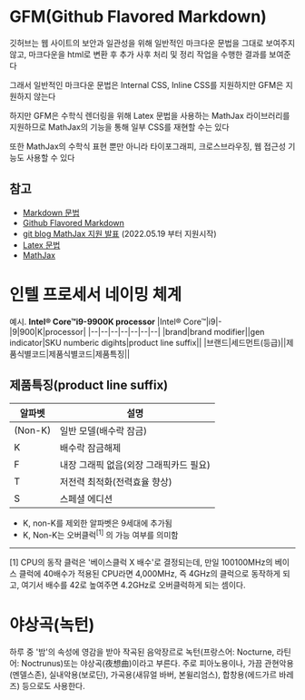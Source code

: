 # GFM(Github Flavored Markdown)

깃허브는 웹 사이트의 보안과 일관성을 위해 일반적인 마크다운 문법을 그대로 보여주지 않고, 마크다운을 html로 변환 후 추가 사후 처리 및 정리 작업을 수행한 결과를 보여준다

그래서 일반적인 마크다운 문법은 Internal CSS, Inline CSS를 지원하지만 GFM은 지원하지 않는다

하지만 GFM은 수학식 렌더링을 위해 Latex 문법을 사용하는 MathJax 라이브러리를 지원하므로 MathJax의 기능을 통해 일부 CSS를 재현할 수는 있다

또한 MathJax의 수학식 표현 뿐만 아니라 타이포그래피, 크로스브라우징, 웹 접근성 기능도 사용할 수 있다

## 참고

- [Markdown 문법](https://spec.commonmark.org/0.30/)
- [Github Flavored Markdown](https://github.github.com/gfm/)
- [git blog MathJax 지원 발표](https://github.blog/2022-05-19-math-support-in-markdown/) (2022.05.19 부터 지원시작)
- [Latex 문법](https://en.wikibooks.org/wiki/LaTeX/Mathematics)
- [MathJax](https://www.mathjax.org/)

# 인텔 프로세서 네이밍 체계

예시. **Intel® Core™i9-9900K processor**
|Intel® Core™|i9|-|9|900|K|processor|
|--|--|--|--|--|--|--|
|brand|brand modifier||gen indicator|SKU numberic digihts|product line suffix||
|브랜드|세드먼트(등급)||제품식별코드|제품식별코드|제품특징||

## 제품특징(product line suffix)

| 알파벳  | 설명                                   |
| ------- | -------------------------------------- |
| (Non-K) | 일반 모델(배수락 잠금)                 |
| K       | 배수락 잠금해제                        |
| F       | 내장 그래픽 없음(외장 그래픽카드 필요) |
| T       | 저전력 최적화(전력효율 향상)           |
| S       | 스페셜 에디션                          |

- K, non-K를 제외한 알파벳은 9세대에 추가됨
- K, Non-K는 오버클럭<sup>[1]</sup> 의 가능 여부를 의미함

---

[1] CPU의 동작 클럭은 '베이스클럭 X 배수'로 결정되는데, 만일 100100MHz의 베이스 클럭에 40배수가 적용된 CPU라면 4,000MHz, 즉 4GHz의 클럭으로 동작하게 되고, 여기서 배수를 42로 높여주면 4.2GHz로 오버클럭하게 되는 셈이다.

# 야상곡(녹턴)

하루 중 '밤'의 속성에 영감을 받아 작곡된 음악장르로 녹턴(프랑스어: Nocturne, 라틴어: Noctrunus)또는 야상곡(夜想曲)이라고 부른다. 주로 피아노용이나, 가끔 관현악용(멘델스존), 실내악용(보로딘), 가곡용(새뮤얼 바버, 본윌리엄스), 합창용(에드가르 바레즈) 등으로도 사용한다.
